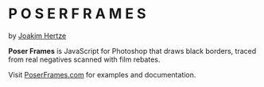 # P O S E R  F R A M E S

by [Joakim Hertze](https://www.hertze.se)

**Poser Frames** is JavaScript for Photoshop that draws black borders, traced from real negatives scanned with film rebates.

Visit [PoserFrames.com](https://poserframes.com) for examples and documentation.